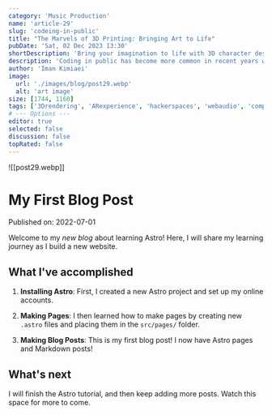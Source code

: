 ```yaml
---
category: 'Music Production'
name: 'article-29'
slug: 'codeing-in-public'
title: "The Marvels of 3D Printing: Bringing Art to Life"
pubDate: 'Sat, 02 Dec 2023 13:30'
shortDescription: 'Bring your imagination to life with 3D character design and explore the art of animation.'
description: 'Coding in public has become more common in recent years with the rise of social coding platforms like GitHub and the increasing popularity of open source software development. However, coding in public can present a unique set of challenges for developers who are used to working in private settings. In this article, we will explore the top 10 new challenges that developers may face when coding in public, such as managing feedback from the community, dealing with public scrutiny and criticism, maintaining professionalism and integrity, and balancing productivity with engagement in public forums. This article aims to provide helpful tips and strategies for developers who want to code in public effectively while still maintaining their sanity and productivity.'
author: 'Iman Kimiaei'
image:
  url: './images/blog/post29.webp'
  alt: 'art image'
size: [1744, 1160]
tags: ['3Drendering', 'ARexperience', 'hackerspaces', 'webaudio', 'computervision']
# --- Options ---
editor: true
selected: false
discussion: false
topRated: false
---
```



![[post29.webp]]


# My First Blog Post

Published on: 2022-07-01

Welcome to my _new blog_ about learning Astro! Here, I will share my learning journey as I build a new website.

## What I've accomplished

1. **Installing Astro**: First, I created a new Astro project and set up my online accounts.

2. **Making Pages**: I then learned how to make pages by creating new `.astro` files and placing them in the `src/pages/` folder.

3. **Making Blog Posts**: This is my first blog post! I now have Astro pages and Markdown posts!

## What's next

I will finish the Astro tutorial, and then keep adding more posts. Watch this space for more to come.
